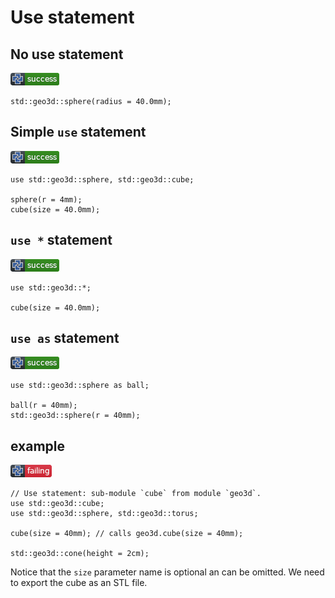 # Use statement

## No use statement

![test](.banner/use_statement_without_use.png)

```µcad,use_statement_without_use
std::geo3d::sphere(radius = 40.0mm);
```

## Simple `use` statement

![test](.banner/use_statement_with_use.png)

```µcad,use_statement_with_use
use std::geo3d::sphere, std::geo3d::cube;

sphere(r = 4mm);
cube(size = 40.0mm);
```

## `use *` statement

![test](.banner/use_statement_use_all_from.png)

```µcad,use_statement_use_all_from
use std::geo3d::*;

cube(size = 40.0mm);
```

## `use as` statement

![test](.banner/use_statement_use_as.png)

```µcad,use_statement_use_as
use std::geo3d::sphere as ball;

ball(r = 40mm);
std::geo3d::sphere(r = 40mm);
```

## example

![test](.banner/use_statement_example_A.png)

```µcad,use_statement_example_A
// Use statement: sub-module `cube` from module `geo3d`.
use std::geo3d::cube;
use std::geo3d::sphere, std::geo3d::torus;

cube(size = 40mm); // calls geo3d.cube(size = 40mm);

std::geo3d::cone(height = 2cm);
```

Notice that the `size` parameter name is optional an can be omitted.
We need to export the cube as an STL file.
